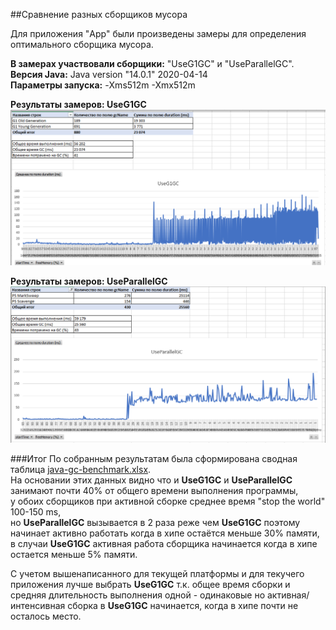 ##Сравнение разных сборщиков мусора

Для приложения "App" были произведены замеры для определения оптимального сборщика мусора.    

**В замерах участвовали сборщики:** "UseG1GC" и "UseParallelGC".  
**Версия Java:**  Java version "14.0.1" 2020-04-14  
**Параметры запуска:** -Xms512m -Xmx512m

**Результаты замеров: UseG1GC**  
![](benchmark-data/UseG1GC.png)
    

**Результаты замеров: UseParallelGC**  
![](benchmark-data/UseParallelGC.png)

###Итог
По собранным результатам была сформирована сводная таблица [java-gc-benchmark.xlsx](benchmark-data/java-gc-benchmark.xlsx).  
На основании этих данных видно что и **UseG1GC** и **UseParallelGC** занимают почти 40% от общего времени выполнения программы,   
у обоих сборщиков при активной сборке среднее время "stop the world" 100-150 ms,  
но **UseParallelGC** вызывается в 2 раза реже чем **UseG1GC** поэтому начинает активно работать когда в хипе остаётся меньше 30% памяти,  
в случаи **UseG1GC** активная работа сборщика начинается когда в хипе остается меньше 5% памяти. 
 
С учетом вышенаписанного для текущей платформы и для текучего приложения лучше выбрать **UseG1GC**
т.к. общее время сборки и средняя длительность выполнения одной - одинаковые но активная/интенсивная сборка в **UseG1GC** начинается, когда в хипе почти не осталось место.




